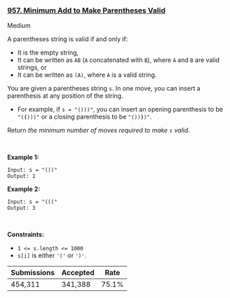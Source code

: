### [957. Minimum Add to Make Parentheses Valid](https://leetcode.com/problems/minimum-add-to-make-parentheses-valid/description/)

Medium

A parentheses string is valid if and only if:

*   It is the empty string,
*   It can be written as `` AB `` (`` A `` concatenated with `` B ``), where `` A `` and `` B `` are valid strings, or
*   It can be written as `` (A) ``, where `` A `` is a valid string.

You are given a parentheses string `` s ``. In one move, you can insert a parenthesis at any position of the string.

*   For example, if `` s = "()))" ``, you can insert an opening parenthesis to be <code>"(<strong>(</strong>)))"</code> or a closing parenthesis to be <code>"())<strong>)</strong>)"</code>.

Return _the minimum number of moves required to make _`` s ``_ valid_.

 

<strong class="example">Example 1:</strong>

```
Input: s = "())"
Output: 1
```

<strong class="example">Example 2:</strong>

```
Input: s = "((("
Output: 3
```

 

__Constraints:__

*   `` 1 <= s.length <= 1000 ``
*   `` s[i] `` is either `` '(' `` or `` ')' ``.

| Submissions    | Accepted     | Rate   |
| -------------- | ------------ | ------ |
| 454,311 | 341,388 | 75.1% |